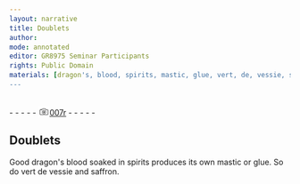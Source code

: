 ```yaml
---
layout: narrative
title: Doublets
author:
mode: annotated
editor: GR8975 Seminar Participants
rights: Public Domain
materials: [dragon's, blood, spirits, mastic, glue, vert, de, vessie, saffron]
---
```


 <br/>- - - - - <a href="http://gallica.bnf.fr/ark:/12148/btv1b10500001g/f19.image"><img src="../assets/photo-icon.png" alt="folio image: " style="display:inline-block; margin-bottom:-3px;"/>007r</a> - - - - - <br/> 
##  Doublets 

 
  Good dragon's blood soaked in spirits produces its own mastic or glue. So do vert de vessie and saffron. 
 